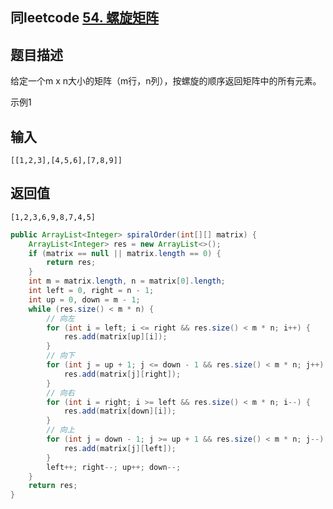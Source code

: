 ## 同leetcode [54. 螺旋矩阵](https://leetcode-cn.com/problems/spiral-matrix/)

## 题目描述

给定一个m x n大小的矩阵（m行，n列），按螺旋的顺序返回矩阵中的所有元素。

示例1

## 输入

```
[[1,2,3],[4,5,6],[7,8,9]]
```

## 返回值

```
[1,2,3,6,9,8,7,4,5]
```

```java
public ArrayList<Integer> spiralOrder(int[][] matrix) {
    ArrayList<Integer> res = new ArrayList<>();
    if (matrix == null || matrix.length == 0) {
        return res;
    }
    int m = matrix.length, n = matrix[0].length;
    int left = 0, right = n - 1;
    int up = 0, down = m - 1; 
    while (res.size() < m * n) {
        // 向左
        for (int i = left; i <= right && res.size() < m * n; i++) {
            res.add(matrix[up][i]);
        }
        // 向下
        for (int j = up + 1; j <= down - 1 && res.size() < m * n; j++) {
            res.add(matrix[j][right]);
        }
        // 向右
        for (int i = right; i >= left && res.size() < m * n; i--) {
            res.add(matrix[down][i]);
        }
        // 向上
        for (int j = down - 1; j >= up + 1 && res.size() < m * n; j--) {
            res.add(matrix[j][left]);
        }
        left++; right--; up++; down--;
    }
    return res;
}
```